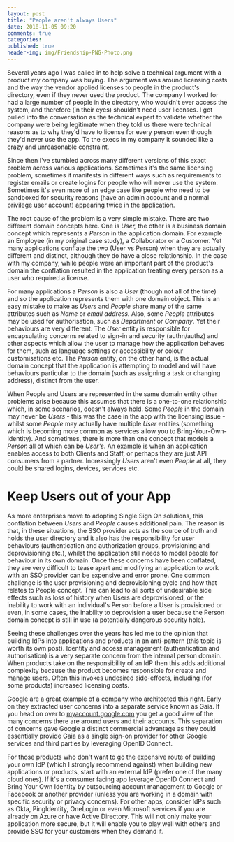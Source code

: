 ```yaml
---
layout: post
title: "People aren't always Users"
date: 2018-11-05 09:20
comments: true
categories: 
published: true
header-img: img/Friendship-PNG-Photo.png
---
```


Several years ago I was called in to help solve a technical argument with a product my company was buying. The argument was around licensing costs and the way the vendor applied licenses to people in the product's directory, even if they never used the product. The company I worked for had a large number of people in the directory, who wouldn't ever access the system, and therefore (in their eyes) shouldn't need user licenses. I got pulled into the conversation as the technical expert to validate whether the company were being legitimate when they told us there were technical reasons as to why they'd have to license for every person even though they'd never use the app. To the execs in my company it sounded like a crazy and unreasonable constraint.

Since then I've stumbled across many different versions of this exact problem across various applications. Sometimes it's the same licensing problem, sometimes it manifests in different ways such as requirements to register emails or create logins for people who will never use the system. Sometimes it's even more of an edge case like people who need to be sandboxed for security reasons (have an admin account and a normal privilege user account) appearing twice in the application.

The root cause of the problem is a very simple mistake. There are two different domain concepts here. One is _User,_ the other is a business domain concept which represents a _Person_ in the application domain. For example an Employee (in my original case study), a Collaborator or a Customer. Yet many applications conflate the two (User vs Person) when they are actually different and distinct, although they do have a close relationship. In the case with my company, while people were an important part of the product's domain the conflation resulted in the application treating every person as a user who required a license.

For many applications a _Person_ is also a _User_ (though not all of the time) and so the application represents them with one domain object. This is an easy mistake to make as _Users_ and _People_ share many of the same attributes such as _Name_ or _email address._  Also, some _People_ attributes may be used for authorisation, such as _Department_ or _Company_. Yet their behaviours are very different. The _User_ entity is responsible for encapsulating concerns related to sign-in and security (authn/authz) and other aspects which allow the user to manage how the application behaves for them, such as language settings or accessibility or colour customisations etc. The _Person_ entity, on the other hand, is the actual domain concept that the application is attempting to model and will have behaviours particular to the domain (such as assigning a task or changing address), distinct from the user.

When People and Users are represented in the same domain entity other problems arise because this assumes that there is a one-to-one relationship which, in some scenarios, doesn't always hold. Some _People_ in the domain may never be _Users_ - this was the case in the app with the licensing issue - whilst some _People_ may actually have multiple _User_ entities (something which is becoming more common as services allow you to Bring-Your-Own-Identity). And sometimes, there is more than one concept that models a _Person_ all of which can be _User's_. An example is when an application enables access to both Clients and Staff, or perhaps they are just API consumers from a partner. Increasingly _Users_ aren't even _People_ at all, they could be shared logins, devices, services etc.


# Keep Users out of your App

As more enterprises move to adopting Single Sign On solutions, this conflation between _Users_ and _People_ causes additional pain. The reason is that, in these situations, the SSO provider acts as the source of truth and holds the user directory and it also has the responsibility for user behaviours (authentication and authorization groups, provisioning and deprovisioning etc.), whilst the application still needs to model people for behaviour in its own domain. Once these concerns have been conflated, they are very difficult to tease apart and modifying an application to work with an SSO provider can be expensive and error prone. One common challenge is the user provisioning and deprovisioning cycle and how that relates to People concept. This can lead to all sorts of undesirable side effects such as loss of history when Users are deprovisioned, or the inability to work with an individual's Person before a User is provisioned or even, in some cases, the inability to deprovision a user because the Person domain concept is still in use (a potentially dangerous security hole).

Seeing these challenges over the years has led me to the opinion that building IdPs into applications and products in an anti-pattern (this topic is worth its own post). Identity and access management (authentication and authorisation) is a very separate concern from the internal person domain. When products take on the responsibility of an IdP then this adds additional complexity because the product becomes responsible for create and manage users. Often this invokes undesired side-effects, including (for some products) increased licensing costs.

Google are a great example of a company who architected this right. Early on they extracted user concerns into a separate service known as Gaia. If you head on over to [myaccount.google.com](https://myaccount.google.com/) you get a good view of the many concerns there are around users and their accounts. This separation of concerns gave Google a distinct commercial advantage as they could essentially provide Gaia as a single sign-on provider for other Google services and third parties by leveraging OpenID Connect.

For those products who don't want to go the expensive route of building your own IdP (which I strongly recommend against) when building new applications or products, start with an external IdP (prefer one of the many cloud ones). If it's a consumer facing app leverage OpenID Connect and Bring Your Own Identity by outsourcing account management to Google or Facebook or another provider (unless you are working in a domain with specific security or privacy concerns). For other apps, consider IdPs such as Okta, PingIdentity, OneLogin or even Microsoft services if you are already on Azure or have Active Directory. This will not only make your application more secure, but it will enable you to play well with others and provide SSO for your customers when they demand it.
